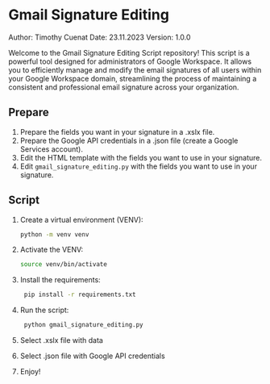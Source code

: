 # Gmail Signature Editing

Author: Timothy Cuenat
Date: 23.11.2023
Version: 1.0.0

Welcome to the Gmail Signature Editing Script repository! This script is a powerful tool designed for administrators of
Google Workspace. It allows you to efficiently manage and modify the email signatures of all users within your Google
Workspace domain, streamlining the process of maintaining a consistent and professional email signature across your
organization.

## Prepare

1. Prepare the fields you want in your signature in a .xslx file.
2. Prepare the Google API credentials in a .json file (create a Google Services account).
3. Edit the HTML template with the fields you want to use in your signature.
4. Edit `gmail_signature_editing.py` with the fields you want to use in your signature.

## Script

1. Create a virtual environment (VENV):

   ```bash
   python -m venv venv
    ```
2. Activate the VENV:

   ```bash
   source venv/bin/activate
   ```
3. Install the requirements:

   ```bash
    pip install -r requirements.txt
    ```
4. Run the script:

   ```bash
    python gmail_signature_editing.py
    ```

5. Select .xslx file with data

6. Select .json file with Google API credentials

7. Enjoy!

